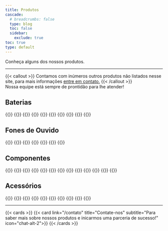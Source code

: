 ```yaml
---
title: Produtos
cascade:
  # breadcrumbs: false
  type: blog
  toc: false
  sidebar:
    exclude: true
toc: true
type: default
---
```



<p class="text-[1.79rem] font-semibold mb-[-2rem] pt-4">Conheça alguns dos nossos produtos.</p>

***

{{< callout >}}
  Contamos com inúmeros outros produtos não listados nesse site, para mais informações [entre em contato.](/contato)
{{< /callout >}}
<br>
Nossa equipe está sempre de prontidão para lhe atender!

## Baterias

<div class="custom-cards">
  {{<cards cols="1">}}
    {{<card
      link="/produtos/baterias/nntn4970g"
      title="NNTN4970G"
      image="/images/products/placeholder_1080x900.png"
      subtitle="Bateria generica para: EP450 / DEP450"
      tag="Bateria Li-Ion"
    >}}  
    {{<card
      link="/produtos/baterias/pmmn4013g"
      title="PMMN4013G"
      image="/images/products/placeholder_1080x900.png"
      subtitle="Bateria generica para DTR620"
      tag="Bateria Li-Ion"
    >}}  
    {{<card
      link="/produtos/baterias/bl1504g"
      title="BL1504G"
      image="/images/products/placeholder_1080x900.png"
      subtitle="Bateria generica para: PD406 / PD506"
      tag="Bateria Li-Ion"
    >}}  
    {{<card
      link="/produtos/baterias/pmnn4409g"
      title="PMNN4409G"
      image="/images/products/placeholder_1080x900.png"
      subtitle="Bateria generica para: DEP550 / DEP570 / DGP5050 / &#10;DGP5550 / DGP8050 / DGP8550 / APX900"
      tag="Bateria Li-Ion"
    >}}  
    {{<card
      link="/produtos/baterias/pmnn4066g"
      title="PMNN4066G"
      image="/images/products/placeholder_1080x900.png"
      subtitle="Bateria generica para: DGP4150 / DGP6150"
      tag="Bateria Li-Ion"
    >}}  
    {{<card
      link="/produtos/baterias/fnb106g"
      title="FNB106G"
      image="/images/products/placeholder_1080x900.png"
      subtitle="Bateria generica para VX231 &#10;(para carregador CD47/VAC20)"
      tag="Bateria Ni-Mh"
    >}}  
    {{<card
      link="/produtos/baterias/bl2006g"
      title="BL2006G"
      image="/images/products/placeholder_1080x900.png"
      subtitle="Bateria generica para: PD706 / PD786"
      tag="Bateria Ni-Mh"
    >}}  
    {{<card
      link="/produtos/baterias/pmnn4578g"
      title="PMNN4578G"
      image="/images/products/placeholder_1080x900.png"
      subtitle="Bateria generica para DTR720"
      tag="Bateria Ni-Mh"
    >}}  
  {{</cards>}}
</div>

## Fones de Ouvido

<div class="custom-cards">
  {{<cards cols="1">}}
    {{<card
      link="/produtos/fones/pabc9038"
      title="PABC9038"
      image="/images/products/placeholder_1080x900.png"
      subtitle="Fone de ouvido em 'D' para: &#10;EP450 / DEP450 / DEP250 / DTR620 / DTR720 / &#10;R2 / VX80 / PD4 / PD5 / BD5 / RPD8"
      tag="Fone tipo 'D'"
    >}}
    {{<card
      link="/produtos/fones/rln6230g"
      title="RLN6230G"
      image="/images/products/placeholder_1080x900.png"
      subtitle="Fone de ouvido em 'D' para: &#10;EP450 / DEP450 / DEP250 / DTR620 / DTR720 / &#10;R2 / VX80 / PD4 / PD5 / BD5 / RPD8"
      tag="Fone tipo 'D'"
    >}}
    {{<card
      link="/produtos/fones/ehm15g"
      title="EHM15G"
      image="/images/products/placeholder_1080x900.png"
      subtitle="Fone de ouvido em 'D' com parafuso para: &#10;BD5 / PD4 / PD5 / RPD8"
      tag="Fone tipo 'D'"
    >}}
    {{<card
      link="/produtos/fones/vx101g"
      title="VX101G"
      image="/images/products/placeholder_1080x900.png"
      subtitle="Fone de ouvido em 'D' para: &#10;VX231 / VX261 / EVX261 / EVX531"
      tag="Fone tipo 'D'"
    >}}
    {{<card
      link="/produtos/fones/ehs12g"
      title="EHS12G"
      image="/images/products/placeholder_1080x900.png"
      subtitle="Fone de ouvido em 'D' para: &#10;PD3 / BD306"
      tag="Fone tipo 'D'"
    >}}
  {{</cards>}}
</div>

## Componentes

<div class="custom-cards">
  {{<cards cols="1">}}
    {{<card
      link="/produtos/componentes/3680530z02g"
      title="3680530Z02G"
      image="/images/products/placeholder_1080x900.png"
      subtitle="Knob de Canal para: EP450 / DEP450 / PRO5150"
      tag="Componentes"
    >}}
    {{<card
      link="/produtos/componentes/3680529z01g"
      title="3680529Z01G"
      image="/images/products/placeholder_1080x900.png"
      subtitle="Knob de Volume para: EP450 / DEP450 / PRO5150"
      tag="Componentes"
    >}}
    {{<card
      link="/produtos/componentes/1880619z06g"
      title="1880619Z06G"
      image="/images/products/placeholder_1080x900.png"
      subtitle="Potenciometro para: EP450 / DEP450 / PRO5150"
      tag="Componentes"
    >}}
    {{<card
      link="/produtos/componentes/4070354a01g"
      title="4070354A01G"
      image="/images/products/placeholder_1080x900.png"
      subtitle="Chave interna do PTT para: EP450 / DEP450 / DEP250 / &#10;DTR620 / EP150 / PRO7150"
      tag="Componentes"
    >}}
    {{<card
      link="/produtos/componentes/13012040001g"
      title="13012040001G"
      image="/images/products/placeholder_1080x900.png"
      subtitle="Trava da tecla do PTT para DEP450"
      tag="Componentes"
    >}}
    {{<card
      link="/produtos/componentes/32012231001g"
      title="32012231001G"
      image="/images/products/placeholder_1080x900.png"
      subtitle="Tecla de borracha do PTT para DEP450"
      tag="Componentes"
    >}}
    {{<card
      link="/produtos/componentes/15012242001g"
      title="15012242001G"
      image="/images/products/placeholder_1080x900.png"
      subtitle="Protetor do conector de acessórios para DEP450"
      tag="Componentes"
    >}}
    {{<card
      link="/produtos/componentes/pmln6345g"
      title="PMLN6345G"
      image="/images/products/placeholder_1080x900.png"
      subtitle="Caixa frontal para DEP450"
      tag="Componentes"
    >}}
    {{<card
      link="/produtos/componentes/0186638z03g"
      title="0186638Z03G"
      image="/images/products/placeholder_1080x900.png"
      subtitle="Alto falante para: EP450 / DEP450"
      tag="Componentes"
    >}}
    {{<card
      link="/produtos/componentes/38012042001g"
      title="38012042001G"
      image="/images/products/placeholder_1080x900.png"
      subtitle="Protedor do conector micro USB para DEP450"
      tag="Componentes"
    >}}
    {{<card
      link="/produtos/componentes/3886441z02g"
      title="3886441Z02G"
      image="/images/products/placeholder_1080x900.png"
      subtitle="Protetor do conector de acessórios para EP450"
      tag="Componentes"
    >}}
  {{</cards>}}
</div>

## Acessórios

<div class="custom-cards">
  {{<cards cols="1">}}
    {{<card
      link="/produtos/acessorios/nae6483g"
      title="NAE6483G"
      image="/images/products/placeholder_1080x900.png"
      subtitle="Antena whip UHF (400-470mhz) para: &#10;EP450 / DEP450 / PRO3150 / PRO5150"
      tag="Antena Whip UHF"
    >}}
    {{<card
      link="/produtos/acessorios/pmmn4013g"
      title="PMMN4013g"
      image="/images/products/placeholder_1080x900.png"
      subtitle="Microfone remoto para: EP450 / DEP450"
      tag="Microfone Remoto"
    >}}
    {{<card
      link="/produtos/acessorios/wpln4137g"
      title="WPLN4137G"
      image="/images/products/placeholder_1080x900.png"
      subtitle="Base do carregador para: EP450 / DEP450 / R2"
      tag="Base do Carregador"
    >}}
    {{<card
      link="/produtos/acessorios/epnn9356g"
      title="EPNN9356G"
      image="/images/products/placeholder_1080x900.png"
      subtitle="Fonte bivolt para: EP450 / DEP450 / DEP250 / &#10;DEP550 / Linha DGP / Linha PRO"
      tag="Fonte de alimentação"
    >}}
    {{<card
      link="/produtos/acessorios/rmn5052g"
      title="RMN5052G"
      image="/images/products/placeholder_1080x900.png"
      subtitle="Microfone de mão para: DGM5000 / DGM8000 / &#10;DGM4100 / DGM6100 / MTM5000 / APX2500"
      tag="Microfone de mão"
    >}}
    {{<card
      link="/produtos/acessorios/hmn3596g"
      title="HMN3596G"
      image="/images/products/placeholder_1080x900.png"
      subtitle="Microfone de mão para: DEM300 / DEM400 / GM / EM / PRO"
      tag="Microfone de mão"
    >}}
    {{<card
      link="/produtos/acessorios/rln5644g"
      title="RLN5644G"
      image="/images/products/placeholder_1080x900.png"
      subtitle="Clip de cinto para: EP450 / DEP450"
      tag="Clip de cinto"
    >}}
    {{<card
      link="/produtos/acessorios/an0435w09g"
      title="AN0435W09G"
      image="/images/products/placeholder_1080x900.png"
      subtitle="Antena whip UHF para: PD4 / &#10;PD5 / PD7 / BD506 / RPD8 / HP6"
      tag="Antena Whip UHF"
    >}}
  {{</cards>}}
</div>

---

<div class="grid grid-cols-3">
  <div class="col-start-3">
    {{< cards >}}
      {{< card link="/contato" title="Contate-nos" subtitle="Para saber mais sobre nossos produtos e inicarmos uma parceria de sucesso!" icon="chat-alt-2">}}
    {{< /cards >}}
  </div>
</div>
